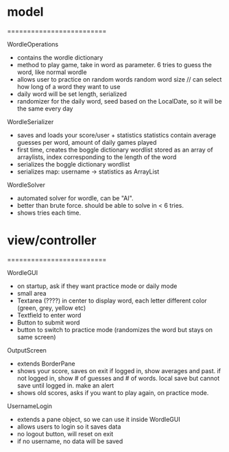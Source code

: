 # model
=========================

WordleOperations
 - contains the wordle dictionary
 - method to play game, take in word as parameter. 6 tries to guess the word, like normal wordle
 - allows user to practice on random words
        random word size // can select how long of a word they want to use
 - daily word will be set length, serialized
 - randomizer for the daily word, seed based on the LocalDate, so it will be the same every day

WordleSerializer
 - saves and loads your score/user + statistics
         statistics contain average guesses per word, amount of daily games played
 - first time, creates the boggle dictionary wordlist
        stored as an array of arraylists, index corresponding to the length of the word
 - serializes the boggle dictionary wordlist
 - serializes map: username -> statistics as ArrayList<String>

WordleSolver
 - automated solver for wordle, can be "AI".
 - better than brute force. should be able to solve in < 6 tries.
 - shows tries each time.


# view/controller
=========================

WordleGUI
 - on startup, ask if they want practice mode or daily mode
 - small area
 - Textarea (????) in center to display word, each letter different color (green, grey, yellow etc)
 - Textfield to enter word
 - Button to submit word
 - button to switch to practice mode (randomizes the word but stays on same screen)

OutputScreen
 - extends BorderPane
 - shows your score, saves on exit
    if logged in, show averages and past.
    if not logged in, show # of guesses and # of words. local save but cannot save until logged in. make an alert
 - shows old scores, asks if you want to play again, on practice mode.

 UsernameLogin
  - extends a pane object, so we can use it inside WordleGUI
  - allows users to login so it saves data
  - no logout button, will reset on exit
  - if no username, no data will be saved


